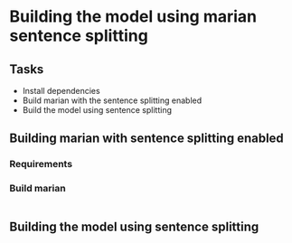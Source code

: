 # Building the model using marian sentence splitting

## Tasks
* Install dependencies 
* Build marian with the sentence splitting enabled
* Build the model using sentence splitting

## Building marian with sentence splitting enabled

### Requirements 

### Build marian
```

```

## Building the model using sentence splitting
```

```
